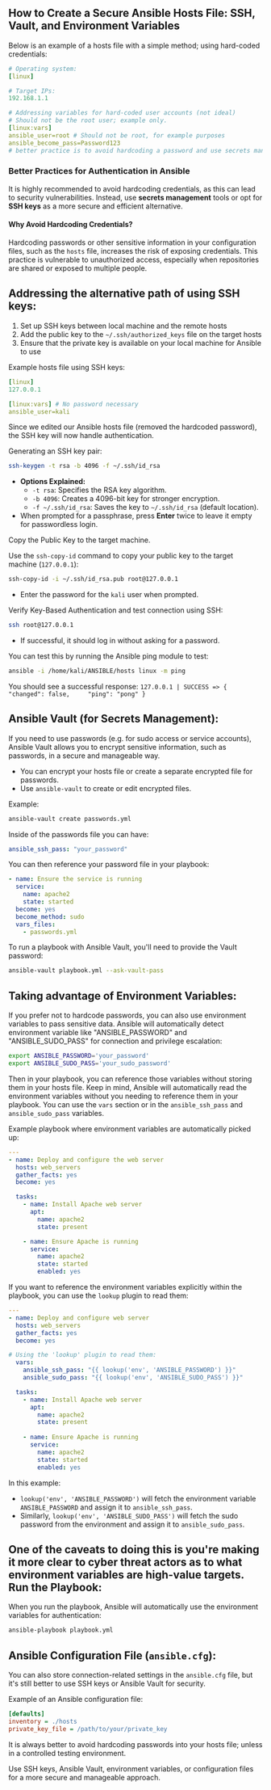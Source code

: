 

How to Create a Secure Ansible Hosts File: SSH, Vault, and Environment Variables
--

Below is an example of a hosts file with a simple method; using hard-coded credentials:
```yaml
# Operating system:
[linux]

# Target IPs:
192.168.1.1

# Addressing variables for hard-coded user accounts (not ideal)
# Should not be the root user; example only.
[linux:vars]
ansible_user=root # Should not be root, for example purposes
ansible_become_pass=Password123
# better practice is to avoid hardcoding a password and use secrets management.
```

### **Better Practices for Authentication in Ansible**

It is highly recommended to avoid hardcoding credentials, as this can lead to security vulnerabilities. Instead, use **secrets management** tools or opt for **SSH keys** as a more secure and efficient alternative.

#### **Why Avoid Hardcoding Credentials?**

Hardcoding passwords or other sensitive information in your configuration files, such as the `hosts` file, increases the risk of exposing credentials. This practice is vulnerable to unauthorized access, especially when repositories are shared or exposed to multiple people.

Addressing the alternative path of using SSH keys:
--

1) Set up SSH keys between local machine and the remote hosts
2) Add the public key to the `~/.ssh/authorized_keys` file on the target hosts
3) Ensure that the private key is available on your local machine for Ansible to use

Example hosts file using SSH keys:
```yaml
[linux]
127.0.0.1

[linux:vars] # No password necessary
ansible_user=kali
```
Since we edited our Ansible hosts file (removed the hardcoded password), the SSH key will now handle authentication.

Generating an SSH key pair:
```bash
ssh-keygen -t rsa -b 4096 -f ~/.ssh/id_rsa
````

- **Options Explained:**
    - `-t rsa`: Specifies the RSA key algorithm.
    - `-b 4096`: Creates a 4096-bit key for stronger encryption.
    - `-f ~/.ssh/id_rsa`: Saves the key to `~/.ssh/id_rsa` (default location).
- When prompted for a passphrase, press **Enter** twice to leave it empty for passwordless login.

Copy the Public Key to the target machine.

Use the `ssh-copy-id` command to copy your public key to the target machine (`127.0.0.1`):
```bash
ssh-copy-id -i ~/.ssh/id_rsa.pub root@127.0.0.1
```
- Enter the password for the `kali` user when prompted.

Verify Key-Based Authentication and test connection using SSH:
```bash
ssh root@127.0.0.1
```
- If successful, it should log in without asking for a password.

You can test this by running the Ansible ping module to test:
```bash
ansible -i /home/kali/ANSIBLE/hosts linux -m ping
```

You should see a successful response:
`127.0.0.1 | SUCCESS => {     "changed": false,     "ping": "pong" }`

Ansible Vault (for Secrets Management):
--

If you need to use passwords (e.g. for sudo access or service accounts), Ansible Vault allows you to encrypt sensitive information, such as passwords, in a secure and manageable way.
* You can encrypt your hosts file or create a separate encrypted file for passwords.
* Use `ansible-vault` to create or edit encrypted files.

Example:
```bash
ansible-vault create passwords.yml
```

Inside of the passwords file you can have:
```yaml
ansible_ssh_pass: "your_password"
```

You can then reference your password file in your playbook:
```yaml
- name: Ensure the service is running
  service:
    name: apache2
    state: started
  become: yes 
  become_method: sudo 
  vars_files:
    - passwords.yml
```

To run a playbook with Ansible Vault, you'll need to provide the Vault password:
```bash
ansible-vault playbook.yml --ask-vault-pass
```

Taking advantage of Environment Variables:
--

If you prefer not to hardcode passwords, you can also use environment variables to pass sensitive data. Ansible will automatically detect environment variable like "ANSIBLE_PASSWORD" and "ANSIBLE_SUDO_PASS" for connection and privilege escalation:
```bash
export ANSIBLE_PASSWORD='your_password'
export ANSIBLE_SUDO_PASS='your_sudo_password'
```

Then in your playbook, you can reference those variables without storing them in your hosts file. Keep in mind, Ansible will automatically read the environment variables without you needing to reference them in your playbook. You can use the `vars` section or in the `ansible_ssh_pass` and `ansible_sudo_pass` variables.

Example playbook where environment variables are automatically picked up:
```yaml
---
- name: Deploy and configure the web server
  hosts: web_servers
  gather_facts: yes
  become: yes

  tasks:
	- name: Install Apache web server
	  apt:
	    name: apache2
	    state: present

	- name: Ensure Apache is running
	  service:
	    name: apache2
	    state: started
	    enabled: yes
```

If you want to reference the environment variables explicitly within the playbook, you can use the `lookup` plugin to read them:
```yaml
---
- name: Deploy and configure web server
  hosts: web_servers
  gather_facts: yes
  become: yes

# Using the 'lookup' plugin to read them:
  vars:
    ansible_ssh_pass: "{{ lookup('env', 'ANSIBLE_PASSWORD') }}"
    ansible_sudo_pass: "{{ lookup('env', 'ANSIBLE_SUDO_PASS') }}"

  tasks:
    - name: Install Apache web server
      apt:
        name: apache2
        state: present
        
	- name: Ensure Apache is running
	  service:
	    name: apache2
	    state: started
	    enabled: yes
```

In this example:

- `lookup('env', 'ANSIBLE_PASSWORD')` will fetch the environment variable `ANSIBLE_PASSWORD` and assign it to `ansible_ssh_pass`.
- Similarly, `lookup('env', 'ANSIBLE_SUDO_PASS')` will fetch the sudo password from the environment and assign it to `ansible_sudo_pass`.

One of the caveats to doing this is you're making it more clear to cyber threat actors as to what environment variables are high-value targets. 
Run the Playbook:
---

When you run the playbook, Ansible will automatically use the environment variables for authentication:

```bash
ansible-playbook playbook.yml
```
Ansible Configuration File (`ansible.cfg`):
---

You can also store connection-related settings in the `ansible.cfg` file, but it's still better to use SSH keys or Ansible Vault for security.

Example of an Ansible configuration file:
```ini
[defaults]
inventory = ./hosts
private_key_file = /path/to/your/private_key
```

It is always better to avoid hardcoding passwords into your hosts file; unless in a controlled testing environment. 

Use SSH keys, Ansible Vault, environment variables, or configuration files for a more secure and manageable approach. 
